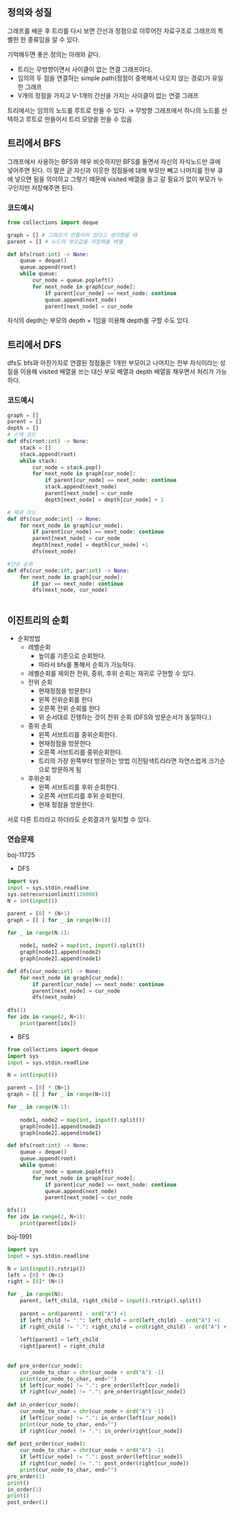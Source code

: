 ## 정의와 성질

그래프를 배운 후 트리를 다시 보면 간선과 정점으로 이루어진 자료구조로 그래프의 특별한 한 종류임을 알 수 있다.

기억해두면 좋은 정의는 아래와 같다.

- 트리는 무방향이면서 사이클이 없는 연결 그래프이다.
- 임의의 두 점을 연결하는 simple path(정점이 중복해서 나오지 않는 경로)가 유일한 그래프
- V개의 정점을 가지고 V-1개의 간선을 가지는 사이클이 없는 연결 그래프

트리에서는 임의의 노드를 루트로 만들 수 있다. → 무방향 그래프에서 하나의 노드를 선택하고 루트로 만들어서 트리 모양을 만들 수 있음 

## 트리에서 BFS

그래프에서 사용하는 BFS와 매우 비슷하지만 BFS를 돌면서 자신의 자식노드만 큐에 넣어주면 된다. 이 말은 곧 자신과 이웃한 정점들에 대해 부모만 빼고 나머지를 전부 큐에 넣으면 됨을 의미하고 그렇기 때문에 visited 배열을 들고 갈 필요가 없이 부모가 누구인지만 저장해주면 된다.

### 코드예시

```python
from collections import deque

graph = [] # 그래프가 만들어져 있다고 생각했을 때
parent = [] # 노드의 부모값을 저장해둘 배열

def bfs(root:int) -> None:
	queue = deque()
	queue.append(root)
	while queue:
		cur_node = queue.popleft()
		for next_node in graph[cur_node]:
			if parent[cur_node] == next_node: continue
			queue.append(next_node)
			parent[next_node] = cur_node
```

자식의 depth는 부모의 depth + 1임을 이용해 depth를 구할 수도 있다.

## 트리에서 DFS

dfs도 bfs와 마찬가지로 연결된 정점들은 1개만 부모이고 나머지는 전부 자식이라는 성질을 이용해 visited 배열을 쓰는 대신 부모 배열과 depth 배열을 채우면서 처리가 가능하다.

### 코드예시

```python
graph = []
parent = []
depth = []
# 스택 코드
def dfs(root:int) -> None:
	stack = []
	stack.append(root)
	while stack:
		cur_node = stack.pop()
		for next_node in graph[cur_node]:
			if parent[cur_node] == next_node: continue
			stack.append(next_node)
			parent[next_node] = cur_node
			depth[next_node] = depth[cur_node] + 1

# 재귀 코드
def dfs(cur_node:int) -> None:
	for next_node in graph[cur_node]:
		if parent[cur_node] == next_node: continue
		parent[next_node] = cur_node
		depth[next_node] = depth[cur_node] +1
		dfs(next_node)

#단순 순회
def dfs(cur_node:int, par:int) -> None:
	for next_node in graph[cur_node]:
		if par == next_node: continue
		dfs(next_node, cur_node)
		
```

## 이진트리의 순회

- 순회방법
    - 레벨순회
        - 높이를 기준으로 순회한다.
        - 따라서 bfs를 통해서 순회가 가능하다.
    - 레벨순회를 제외한 전위, 중위, 후위 순회는 재귀로 구현할 수 있다.
    - 전위 순회
        - 현재정점을 방문한다
        - 왼쪽 전위순회를 한다
        - 오른쪽 전위 순회를 한다
        - 위 순서대로 진행하는 것이 전위 순회 (DFS와 방문순서가 동일하다.)
    - 중위 순회
        - 왼쪽 서브트리를 중위순회한다.
        - 현재정점을 방문한다
        - 오른쪽 서브트리를 중위순회한다.
        - 트리의 가장 왼쪽부터 방문하는 방법 이진탐색트리라면 자연스럽게 크기순으로 방문하게 됨
    - 후위순회
        - 왼쪽 서브트리를 후위 순회한다.
        - 오른쪽 서브트리를 후위 순회한다.
        - 현재 정점을 방문한다.

서로 다른 트리라고 하더라도 순회결과가 일치할 수 있다. 

### 연습문제

boj-11725

- DFS

```python
import sys
input = sys.stdin.readline
sys.setrecursionlimit(120000)
N = int(input())

parent = [0] * (N+1)
graph = [[ ] for _ in range(N+1)]

for _ in range(N-1):
    
    node1, node2 = map(int, input().split())
    graph[node1].append(node2)
    graph[node2].append(node1)

def dfs(cur_node:int) -> None:
    for next_node in graph[cur_node]:
        if parent[cur_node] == next_node: continue
        parent[next_node] = cur_node
        dfs(next_node)
        
dfs(1)
for idx in range(2, N+1):
    print(parent[idx])
```

- BFS

```python
from collections import deque
import sys
input = sys.stdin.readline

N = int(input())

parent = [0] * (N+1)
graph = [[ ] for _ in range(N+1)]

for _ in range(N-1):
    
    node1, node2 = map(int, input().split())
    graph[node1].append(node2)
    graph[node2].append(node1)

def bfs(root:int) -> None:
    queue = deque()
    queue.append(root)
    while queue:
        cur_node = queue.popleft()
        for next_node in graph[cur_node]:
            if parent[cur_node] == next_node: continue
            queue.append(next_node)
            parent[next_node] = cur_node

bfs(1)
for idx in range(2, N+1):
    print(parent[idx])
```

boj-1991

```python
import sys
input = sys.stdin.readline

N = int(input().rstrip())
left = [0] * (N+1)
right = [0]* (N+1)

for _ in range(N):
    parent, left_child, right_child = input().rstrip().split()
    
    parent = ord(parent) - ord("A") +1
    if left_child != ".": left_child = ord(left_child) - ord("A") +1
    if right_child != ".": right_child = ord(right_child) - ord("A") +1
    
    left[parent] = left_child
    right[parent] = right_child
    
    
def pre_order(cur_node):
    cur_node_to_char = chr(cur_node + ord("A") -1)
    print(cur_node_to_char, end="")
    if left[cur_node] != ".": pre_order(left[cur_node])
    if right[cur_node] != ".": pre_order(right[cur_node])
        
def in_order(cur_node):
    cur_node_to_char = chr(cur_node + ord("A") -1)
    if left[cur_node] != ".": in_order(left[cur_node])
    print(cur_node_to_char, end="")
    if right[cur_node] != ".": in_order(right[cur_node])
        
def post_order(cur_node):
    cur_node_to_char = chr(cur_node + ord("A") -1)
    if left[cur_node] != ".": post_order(left[cur_node])
    if right[cur_node] != ".": post_order(right[cur_node])
    print(cur_node_to_char, end="")
pre_order(1)
print()
in_order(1)
print()
post_order(1)
```
